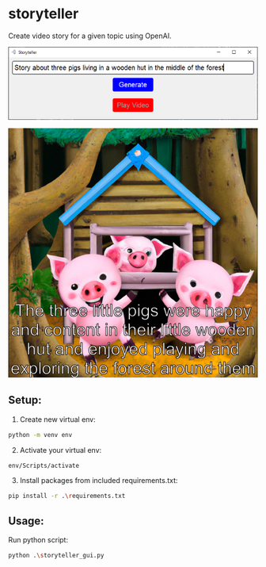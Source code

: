 # storyteller
Create video story for a given topic using OpenAI.

![alt text](https://github.com/dawmro/storyteller/blob/main/images/app_view.png?raw=true)


![alt text](https://github.com/dawmro/storyteller/blob/main/images/story_clip.png?raw=true)

## Setup:
1. Create new virtual env:
``` sh
python -m venv env
```
2. Activate your virtual env:
``` sh
env/Scripts/activate
```
3. Install packages from included requirements.txt:
``` sh
pip install -r .\requirements.txt
```

## Usage:
Run python script:
``` sh
python .\storyteller_gui.py
```


